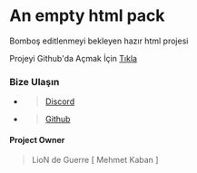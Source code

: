 # An empty html pack
Bomboş editlenmeyi bekleyen hazır html projesi

Projeyi Github'da Açmak İçin [Tıkla](https://github.com/zMoaP/html/)




### Bize Ulaşın

- > [Discord](https://discord.gg/rfqyGGCbKy) 
- > [Github](https://github.com/zMoaP) 

#### Project Owner
> LioN de Guerre [ Mehmet Kaban ]
